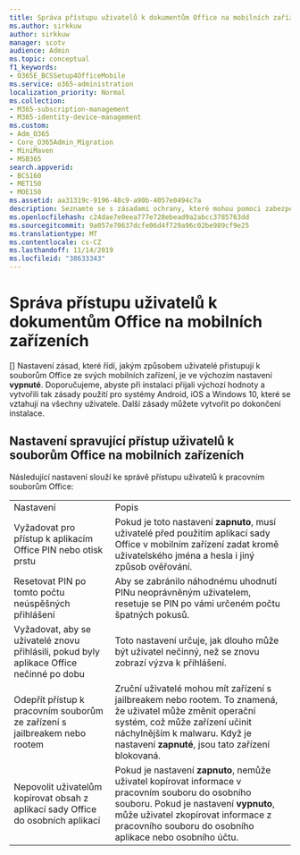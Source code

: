 ```yaml
---
title: Správa přístupu uživatelů k dokumentům Office na mobilních zařízeních
ms.author: sirkkuw
author: sirkkuw
manager: scotv
audience: Admin
ms.topic: conceptual
f1_keywords:
- O365E_BCSSetup4OfficeMobile
ms.service: o365-administration
localization_priority: Normal
ms.collection:
- M365-subscription-management
- M365-identity-device-management
ms.custom:
- Adm_O365
- Core_O365Admin_Migration
- MiniMaven
- MSB365
search.appverid:
- BCS160
- MET150
- MOE150
ms.assetid: aa31319c-9196-48c9-a90b-4057e0494c7a
description: Seznamte se s zásadami ochrany, které mohou pomoci zabezpečit přístup k aplikacím sady Office z mobilních zařízení.
ms.openlocfilehash: c24dae7e0eea777e728ebead9a2abcc3785763dd
ms.sourcegitcommit: 9a057e70637dcfe06d4f729a96c02be989cf9e25
ms.translationtype: MT
ms.contentlocale: cs-CZ
ms.lasthandoff: 11/14/2019
ms.locfileid: "38633343"
---
```

# <a name="manage-how-users-access-office-documents-on-mobile-devices"></a>Správa přístupu uživatelů k dokumentům Office na mobilních zařízeních

 [] Nastavení zásad, které řídí, jakým způsobem uživatelé přistupují k souborům Office ze svých mobilních zařízení, je ve výchozím nastavení **vypnuté**. Doporučujeme, abyste při instalaci přijali výchozí hodnoty a vytvořili tak zásady použití pro systémy Android, iOS a Windows 10, které se vztahují na všechny uživatele. Další zásady můžete vytvořit po dokončení instalace. 
  
## <a name="settings-that-control-how-users-access-office-files-on-mobile-devices"></a>Nastavení spravující přístup uživatelů k souborům Office na mobilních zařízeních

Následující nastavení slouží ke správě přístupu uživatelů k pracovním souborům Office:
  
|||
|:-----|:-----|
|Nastavení  <br/> |Popis  <br/> |
|Vyžadovat pro přístup k aplikacím Office PIN nebo otisk prstu  <br/> |Pokud je toto nastavení **zapnuto**, musí uživatelé před použitím aplikací sady Office v mobilním zařízení zadat kromě uživatelského jména a hesla i jiný způsob ověřování.  <br/> |
|Resetovat PIN po tomto počtu neúspěšných přihlášení  <br/> |Aby se zabránilo náhodnému uhodnutí PINu neoprávněným uživatelem, resetuje se PIN po vámi určeném počtu špatných pokusů.  <br/> |
|Vyžadovat, aby se uživatelé znovu přihlásili, pokud byly aplikace Office nečinné po dobu  <br/> |Toto nastavení určuje, jak dlouho může být uživatel nečinný, než se znovu zobrazí výzva k přihlášení.  <br/> |
|Odepřít přístup k pracovním souborům ze zařízení s jailbreakem nebo rootem  <br/> |Zruční uživatelé mohou mít zařízení s jailbreakem nebo rootem. To znamená, že uživatel může změnit operační systém, což může zařízení učinit náchylnějším k malwaru. Když je nastavení **zapnuté**, jsou tato zařízení blokovaná.  <br/> |
|Nepovolit uživatelům kopírovat obsah z aplikací sady Office do osobních aplikací  <br/> |Pokud je nastavení **zapnuto**, nemůže uživatel kopírovat informace v pracovním souboru do osobního souboru. Pokud je nastavení **vypnuto**, může uživatel zkopírovat informace z pracovního souboru do osobního aplikace nebo osobního účtu.  <br/> |
   

